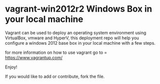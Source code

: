 vagrant-win2012r2 Windows Box in your local machine
=============

Vagrant can be used to deploy an operating system environment using VirtualBox, vmware and HyperV, this deployment repo will help you configure a windows 2012 base box in your local machine with a few steps.

for more information on how to use vagrant go to = https://www.vagrantup.com/


Enjoy!

If you would like to add or contribute, fork the file. 
